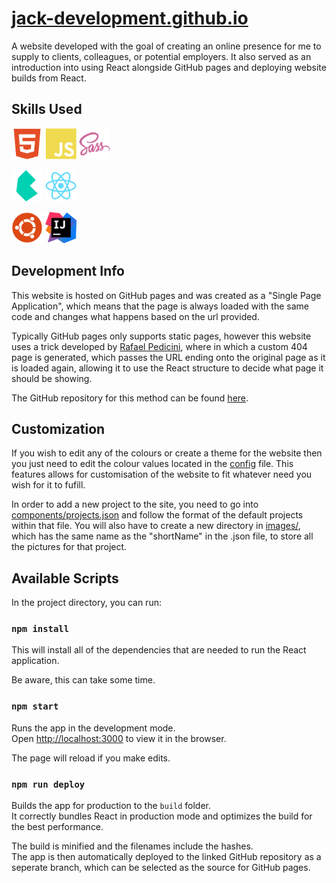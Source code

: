 # [jack-development.github.io](jack-development.github.io)

A website developed with the goal of creating an online presence for me to supply to clients, colleagues, or potential employers. It also served as an introduction into using React alongside GitHub pages and deploying website builds from React.

## Skills Used

<code><img height="50" src="https://github.com/devicons/devicon/blob/master/icons/html5/html5-plain.svg" alt="html"></code>
<code><img height="50" src="https://github.com/devicons/devicon/blob/master/icons/javascript/javascript-plain.svg" alt="javascript"></code>
<code><img height="50" src="https://github.com/devicons/devicon/blob/master/icons/sass/sass-original.svg" alt="sass"></code>

<code><img height="50" src="https://github.com/devicons/devicon/blob/master/icons/bulma/bulma-plain.svg" alt="bulma"></code>
<code><img height="50" src="https://github.com/devicons/devicon/blob/master/icons/react/react-original.svg" alt="react"></code>

<code><img height="50" src="https://github.com/devicons/devicon/blob/master/icons/ubuntu/ubuntu-plain.svg" alt="ubuntu"></code>
<code><img height="50" src="https://github.com/Jack-Development/Jack-Development/blob/main/resources/IntelliJ_Icon.svg" alt="IntelliJ"></code>

## Development Info

This website is hosted on GitHub pages and was created as a "Single Page Application", which means that the page is always loaded with the same code and changes what happens based on the url provided.

Typically GitHub pages only supports static pages, however this website uses a trick developed by 
[Rafael Pedicini](https://github.com/rafgraph), 
where in which a custom 404 page is generated, which passes the URL ending onto the original page as it is loaded again, allowing it to use the React structure to decide what page it should be showing.

The GitHub repository for this method can be found [here](https://github.com/rafgraph/spa-github-pages).

## Customization

If you wish to edit any of the colours or create a theme for the website then you just need to edit the colour values located in the [config](https://github.com/Jack-Development/Jack-Development.github.io/blob/master/src/scss/config.scss) file. This features allows for customisation of the website to fit whatever need you wish for it to fufill.

In order to add a new project to the site, you need to go into [components/projects.json](https://github.com/Jack-Development/Jack-Development.github.io/blob/master/src/components/projects.json) and follow the format of the default projects within that file. You will also have to create a new directory in [images/](https://github.com/Jack-Development/Jack-Development.github.io/tree/master/src/images), which has the same name as the "shortName" in the .json file, to store all the pictures for that project.

## Available Scripts

In the project directory, you can run:

### `npm install`

This will install all of the dependencies that are needed to run the React application.

Be aware, this can take some time.

### `npm start`

Runs the app in the development mode.\
Open [http://localhost:3000](http://localhost:3000) to view it in the browser.

The page will reload if you make edits.

### `npm run deploy`

Builds the app for production to the `build` folder.\
It correctly bundles React in production mode and optimizes the build for the best performance.

The build is minified and the filenames include the hashes.\
The app is then automatically deployed to the linked GitHub repository as a seperate branch, which can be selected as the source for GitHub pages.


